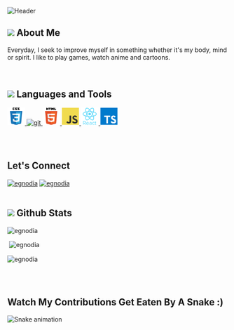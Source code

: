 ![Header](https://i.postimg.cc/pTX7c1Ws/github-header-image-2.png)

## <img src="https://media.giphy.com/media/hvRJCLFzcasrR4ia7z/giphy.gif" width="35"> About Me 

Everyday, I seek to improve myself in something whether it's my body, mind or spirit. I like to play games, watch anime and cartoons.
<br>
<br>
<br>

## <img src="https://media2.giphy.com/media/QssGEmpkyEOhBCb7e1/giphy.gif?cid=ecf05e47a0n3gi1bfqntqmob8g9aid1oyj2wr3ds3mg700bl&rid=giphy.gif" width ="25"> Languages and Tools
<p align="left"> <a href="https://www.w3schools.com/css/" target="_blank" rel="noreferrer"> <img src="https://raw.githubusercontent.com/devicons/devicon/master/icons/css3/css3-original-wordmark.svg" alt="css3" width="40" height="40"/> </a> <a href="https://git-scm.com/" target="_blank" rel="noreferrer"> <img src="https://www.vectorlogo.zone/logos/git-scm/git-scm-icon.svg" alt="git" width="40" height="40"/> </a> <a href="https://www.w3.org/html/" target="_blank" rel="noreferrer"> <img src="https://raw.githubusercontent.com/devicons/devicon/master/icons/html5/html5-original-wordmark.svg" alt="html5" width="40" height="40"/> </a> <a href="https://developer.mozilla.org/en-US/docs/Web/JavaScript" target="_blank" rel="noreferrer"> <img src="https://raw.githubusercontent.com/devicons/devicon/master/icons/javascript/javascript-original.svg" alt="javascript" width="40" height="40"/> </a> <a href="https://reactjs.org/" target="_blank" rel="noreferrer"> <img src="https://raw.githubusercontent.com/devicons/devicon/master/icons/react/react-original-wordmark.svg" alt="react" width="40" height="40"/> </a> <a href="https://www.typescriptlang.org/" target="_blank" rel="noreferrer"> <img src="https://raw.githubusercontent.com/devicons/devicon/master/icons/typescript/typescript-original.svg" alt="typescript" width="40" height="40"/> </a> </p>
<br>
<br>

## Let's Connect 
<a href="https://codepen.io/egnodia" target="blank"><img align="center" src="https://raw.githubusercontent.com/rahuldkjain/github-profile-readme-generator/master/src/images/icons/Social/codepen.svg" alt="egnodia" height="30" width="40" /></a>
<a href="https://linkedin.com/in/egnodia" target="blank"><img align="center" src="https://raw.githubusercontent.com/rahuldkjain/github-profile-readme-generator/master/src/images/icons/Social/linked-in-alt.svg" alt="egnodia" height="30" width="40" /></a>
<br>
<br>

## <img src="https://media.giphy.com/media/iY8CRBdQXODJSCERIr/giphy.gif" width="35"> Github Stats 
<p><img align="center" src="https://github-readme-stats.vercel.app/api/top-langs?username=egnodia&show_icons=true&locale=en&layout=compact" alt="egnodia" /></p>
<p>&nbsp;<img align="center" src="https://github-readme-stats.vercel.app/api?username=egnodia&show_icons=true&locale=en" alt="egnodia" /></p>
<p><img align="center" src="https://github-readme-streak-stats.herokuapp.com/?user=egnodia&" alt="egnodia" /></p>
<br>
<br>

## Watch My Contributions Get Eaten By A Snake :)
<img src="https://raw.githubusercontent.com/E/E/blob/output/snake.svg" alt="Snake animation" />

